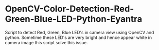 # OpenCV-Color-Detection-Red-Green-Blue-LED-Python-Eyantra
Script to detect Red, Green, Blue LED's in camera view using OpenCV and python. Sometime these LED's are very bright and hence appear white in camera image this script solve this issue.
